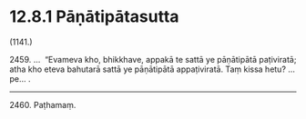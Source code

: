 

# 12.8.1 Pāṇātipātasutta




(1141.)

2459\. …  “Evameva kho, bhikkhave, appakā te sattā ye pāṇātipātā paṭiviratā; atha kho eteva bahutarā sattā ye pāṇātipātā appaṭiviratā. Taṃ kissa hetu? …pe… .

---

2460\. Paṭhamaṃ.





